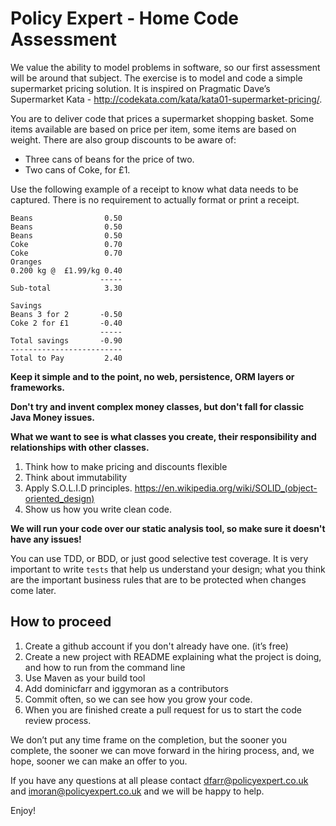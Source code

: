 # Policy Expert - Home Code Assessment

We value the ability to model problems in software, so our first assessment will be around that subject. The exercise is to model and code a simple supermarket pricing solution. It is inspired on Pragmatic Dave’s Supermarket Kata - http://codekata.com/kata/kata01-supermarket-pricing/.

You are to deliver code that prices a supermarket shopping basket. Some items available are based on price per item, some items are based on weight. There are also group discounts to be aware of:

- Three cans of beans for the price of two.
- Two cans of Coke, for £1.


Use the following example of a receipt to know what data needs to be captured. There is no requirement to actually format or print a receipt.

    Beans                0.50
    Beans                0.50
    Beans                0.50
    Coke                 0.70
    Coke                 0.70
    Oranges
    0.200 kg @  £1.99/kg 0.40
                        -----
    Sub-total            3.30

    Savings
    Beans 3 for 2       -0.50
    Coke 2 for £1       -0.40
                        -----
    Total savings       -0.90
    -------------------------
    Total to Pay         2.40


**Keep it simple and to the point, no web, persistence, ORM layers or frameworks.** 

**Don't try and invent complex money classes, but don't fall for classic Java Money issues.**

**What we want to see is what classes you create, their responsibility and relationships with other classes.**

1. Think how to make pricing and discounts flexible
2. Think about immutability
3. Apply S.O.L.I.D principles. https://en.wikipedia.org/wiki/SOLID_(object-oriented_design)
4. Show us how you write clean code. 

**We will run your code over our static analysis tool, so make sure it doesn't have any issues!**

You can use TDD, or BDD, or just good selective test coverage. It is very important to write `tests` that help us understand your design; what you think are the important business rules that are to be protected when changes come later.

## How to proceed
1. Create a github account if you don't already have one. (it’s free)
2. Create a new project with README explaining what the project is doing, and how to run from the command line
3. Use Maven as your build tool
4. Add dominicfarr and iggymoran as a contributors
5. Commit often, so we can see how you grow your code. 
6. When you are finished create a pull request for us to start the code review process. 

We don’t put any time frame on the completion, but the sooner you complete, the sooner we can move forward in the hiring process, and, we hope, sooner we can make an offer to you. 

If you have any questions at all please contact dfarr@policyexpert.co.uk and imoran@policyexpert.co.uk and we will be happy to help.

Enjoy!
